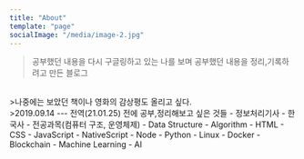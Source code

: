 ```yaml
---
title: "About"
template: "page"
socialImage: "/media/image-2.jpg"
---
```

>공부했던 내용을 다시 구글링하고 있는 나를 보며 공부했던 내용을 정리,기록하려고 만든 블로그  
<br>
>나중에는 보았던 책이나 영화의 감상평도 올리고 싶다.  
<br>
>2019.09.14
---  
전역(21.01.25) 전에 공부,정리해보고 싶은 것들
- 정보처리기사
- 한국사
- 전공과목(컴퓨터 구조, 운영체제)
- Data Structure
- Algorithm
- HTML
- CSS
- JavaScript
- NativeScript
- Node 
- Python
- Linux
- Docker
- Blockchain
- Machine Learning
- AI


